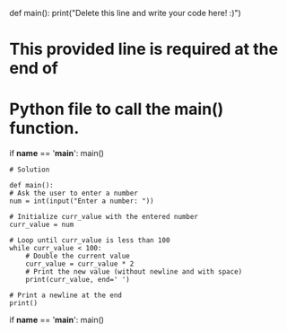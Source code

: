 def main():
    print("Delete this line and write your code here! :)")


# This provided line is required at the end of
# Python file to call the main() function.
if __name__ == '__main__':
    main()


    # Solution

    def main():
    # Ask the user to enter a number
    num = int(input("Enter a number: "))
    
    # Initialize curr_value with the entered number
    curr_value = num
    
    # Loop until curr_value is less than 100
    while curr_value < 100:
        # Double the current value
        curr_value = curr_value * 2
        # Print the new value (without newline and with space)
        print(curr_value, end=' ')
    
    # Print a newline at the end
    print()

if __name__ == '__main__':
    main()